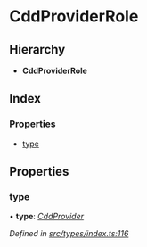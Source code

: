 # CddProviderRole

## Hierarchy

* **CddProviderRole**

## Index

### Properties

* [type](cddproviderrole.md#type)

## Properties

### type

• **type**: [_CddProvider_](../enums/roletype.md#cddprovider)

_Defined in_ [_src/types/index.ts:116_](https://github.com/PolymathNetwork/polymesh-sdk/blob/bf2b7a12/src/types/index.ts#L116)

